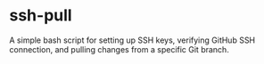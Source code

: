 # ssh-pull
A simple bash script for setting up SSH keys, verifying GitHub SSH connection, and pulling changes from a specific Git branch.
